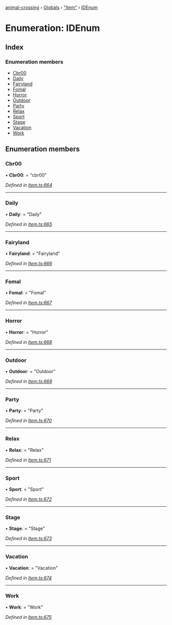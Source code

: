 [animal-crossing](../README.md) › [Globals](../globals.md) › ["Item"](../modules/_item_.md) › [IDEnum](_item_.idenum.md)

# Enumeration: IDEnum

## Index

### Enumeration members

* [Cbr00](_item_.idenum.md#cbr00)
* [Daily](_item_.idenum.md#daily)
* [Fairyland](_item_.idenum.md#fairyland)
* [Fomal](_item_.idenum.md#fomal)
* [Horror](_item_.idenum.md#horror)
* [Outdoor](_item_.idenum.md#outdoor)
* [Party](_item_.idenum.md#party)
* [Relax](_item_.idenum.md#relax)
* [Sport](_item_.idenum.md#sport)
* [Stage](_item_.idenum.md#stage)
* [Vacation](_item_.idenum.md#vacation)
* [Work](_item_.idenum.md#work)

## Enumeration members

###  Cbr00

• **Cbr00**: = "cbr00"

*Defined in [Item.ts:664](https://github.com/Norviah/animal-crossing/blob/4ad5c16/module/types/Item.ts#L664)*

___

###  Daily

• **Daily**: = "Daily"

*Defined in [Item.ts:665](https://github.com/Norviah/animal-crossing/blob/4ad5c16/module/types/Item.ts#L665)*

___

###  Fairyland

• **Fairyland**: = "Fairyland"

*Defined in [Item.ts:666](https://github.com/Norviah/animal-crossing/blob/4ad5c16/module/types/Item.ts#L666)*

___

###  Fomal

• **Fomal**: = "Fomal"

*Defined in [Item.ts:667](https://github.com/Norviah/animal-crossing/blob/4ad5c16/module/types/Item.ts#L667)*

___

###  Horror

• **Horror**: = "Horror"

*Defined in [Item.ts:668](https://github.com/Norviah/animal-crossing/blob/4ad5c16/module/types/Item.ts#L668)*

___

###  Outdoor

• **Outdoor**: = "Outdoor"

*Defined in [Item.ts:669](https://github.com/Norviah/animal-crossing/blob/4ad5c16/module/types/Item.ts#L669)*

___

###  Party

• **Party**: = "Party"

*Defined in [Item.ts:670](https://github.com/Norviah/animal-crossing/blob/4ad5c16/module/types/Item.ts#L670)*

___

###  Relax

• **Relax**: = "Relax"

*Defined in [Item.ts:671](https://github.com/Norviah/animal-crossing/blob/4ad5c16/module/types/Item.ts#L671)*

___

###  Sport

• **Sport**: = "Sport"

*Defined in [Item.ts:672](https://github.com/Norviah/animal-crossing/blob/4ad5c16/module/types/Item.ts#L672)*

___

###  Stage

• **Stage**: = "Stage"

*Defined in [Item.ts:673](https://github.com/Norviah/animal-crossing/blob/4ad5c16/module/types/Item.ts#L673)*

___

###  Vacation

• **Vacation**: = "Vacation"

*Defined in [Item.ts:674](https://github.com/Norviah/animal-crossing/blob/4ad5c16/module/types/Item.ts#L674)*

___

###  Work

• **Work**: = "Work"

*Defined in [Item.ts:675](https://github.com/Norviah/animal-crossing/blob/4ad5c16/module/types/Item.ts#L675)*
